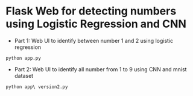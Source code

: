 # Flask Web for detecting numbers using Logistic Regression and CNN


- Part 1: Web UI to identify between number 1 and 2 using logistic regression

```
python app.py
```

- Part 2: Web UI to identify all number from 1 to 9 using CNN and mnist dataset

```
python app\ version2.py
```
